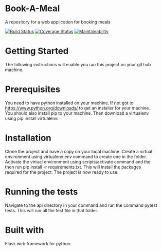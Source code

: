 # Book-A-Meal
A repository for a web application for booking meals



[![Build Status](https://travis-ci.org/archibishop/Book-A-Meal.svg?branch=master)](https://travis-ci.org/archibishop/Book-A-Meal)   [![Coverage Status](https://coveralls.io/repos/github/archibishop/Book-A-Meal/badge.svg?branch=master)](https://coveralls.io/github/archibishop/Book-A-Meal?branch=master)  [![Maintainability](https://api.codeclimate.com/v1/badges/1110bb8edd2b92fc2bbd/maintainability)](https://codeclimate.com/github/archibishop/Book-A-Meal/maintainability)


# Getting Started
The following instructions will enable you run this project on your git hub machine.

# Prerequisites
You need to have python installed on your machine. If not got to https://www.python.org/downloads/ to get an installer for your machine. You should also install pip to your machine.
Then download a virtualenv using pip install virtualenv.

# Installation
Clone the project and have a copy on your local machine. Create a virtual environment using virtualenv env command to create 
one in the folder.
Activate the virtual environment using scripts\activate command and the then run pip install -r requirements.txt. This will install the packages required for the project.
The project is now ready to use.

# Running the tests
Navigate to the api directory in your command and run the command pytest tests. This will run all the test file in that folder.


# Built with
Flask web framework for python.